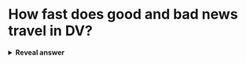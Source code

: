 # How fast does good and bad news travel in DV?
<details>
<summary><b>Reveal answer</b></summary>
Good news travels fast<br><br>Bad news travels slowly
</details>

